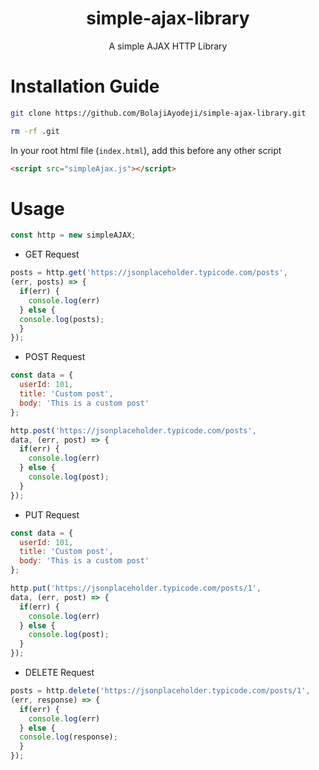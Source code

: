 <div align="center">
  
# simple-ajax-library
A simple AJAX HTTP Library

</div>

# Installation Guide
```bash
git clone https://github.com/BolajiAyodeji/simple-ajax-library.git
```
```bash
rm -rf .git
```

In your root html file (`index.html`), add this before any other script
```html
<script src="simpleAjax.js"></script>
```

# Usage

```js
const http = new simpleAJAX;
```

* GET Request

```js
posts = http.get('https://jsonplaceholder.typicode.com/posts',
(err, posts) => {
  if(err) {
    console.log(err)
  } else {
  console.log(posts);
  }
});
```

* POST Request

```js
const data = {
  userId: 101,
  title: 'Custom post',
  body: 'This is a custom post'
};

http.post('https://jsonplaceholder.typicode.com/posts',
data, (err, post) => {
  if(err) {
    console.log(err)
  } else {
    console.log(post);
  }
});
```

* PUT Request

```js
const data = {
  userId: 101,
  title: 'Custom post',
  body: 'This is a custom post'
};

http.put('https://jsonplaceholder.typicode.com/posts/1',
data, (err, post) => {
  if(err) {
    console.log(err)
  } else {
    console.log(post);
  }
});
```

* DELETE Request

```js
posts = http.delete('https://jsonplaceholder.typicode.com/posts/1',
(err, response) => {
  if(err) {
    console.log(err)
  } else {
  console.log(response);
  }
});
```

